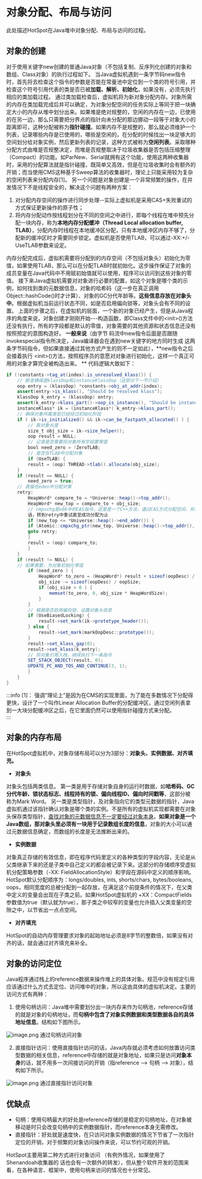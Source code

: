 # 对象分配、布局与访问
此处描述HotSpot在Java堆中对象分配、布局与访问的过程。
## 对象的创建
对于使用关键字new创建的普通Java对象（不包括复制、反序列化创建的对象和数组、Class对象）的执行过程如下。
当Java虚拟机遇到一条字节码new指令时，首先将去检查这个指令的参数是否能在常量池中定位到一个类的符号引用，并检查这个符号引用代表的类是否已被**加载、解析、初始化**，如果没有，必须先执行相应的类加载过程。
通过类加载检查后，虚拟机将为新对象分配内存。对象所需的内存在类加载完成后并可以确定，为对象分配空间的任务实际上等同于把一块确定大小的内存从堆中划分出来。如果堆是绝对规整的，空闲的内存在一边，已使用的在另一边，那么只需要把分界点的指针向未分配的那边挪动一段等于对象大小的距离即可，这种分配被称为**指针碰撞**。如果内存不是规整的，那么就必须维护一个列表，记录哪些内存是已使用的，哪些是空闲的，在分配的时候找出一块足够大的空间划分给对象实例，然后更新列表的记录，这种方式被称为**空闲列表**。采取哪种分配方式由堆是否规整决定，而堆是否规整取决于垃圾收集器是否包括压缩整理（Compact）的功能。如ParNew、Serial就拥有这个功能，使用这两种收集器时，采用的分配算法就是指针碰撞，既简单又高效，但是在垃圾收集时会有额外的开销；而当使用CMS这种基于Sweep算法的收集器时，理论上只能采用较为复杂的空闲列表来分配内存[1]。
另一个问题是对象创建是一个非常频繁的操作，在并发情况下不是线程安全的，解决这个问题有两种方案：

1. 对分配内存空间的操作进行同步处理--实际上虚拟机是采用CAS+失败重试的方式保证更新操作的原子性；
2. 将内存分配动作按线程划分在不同的空间之中进行，即每个线程在堆中预先分配一块内存，称为**本地内存分配缓冲（Thread Local allocation buffer, TLAB）**，分配内存时线程在本地缓冲区分配，只有本地缓冲区内存不够了，分配新的缓冲区时才需要同步锁定。虚拟机是否使用TLAB，可以通过-XX:+/-UseTLAB参数来设定。

内存分配完成后，虚拟机需要将分配到的内存空间（不包括对象头）初始化为零值，如果使用TLAB，那么可以在分配TLAB时就初始化。这步操作保证了对象的成员变量在Java代码中不用赋初始值就可以使用，程序可以访问到这些对象的零值。
接下来Java虚拟机需要对对象进行必要的配置，如这个对象是哪个类的示例，如何找到类的元数据信息，对象的哈希码（这一步在真正调用Object::hashCode()时才计算）、对象的GC分代年龄等。**这些信息存放在对象头中**。根据虚拟机当前运行状态不同，如是否启用偏向锁等，对象头会有不同的设置。
上面的步骤之后，在虚拟机的层面，一个新的对象已经产生，但是从Java程序的角度来说，对象创建才刚刚开始---构造函数，即Class文件中的&lt;init&gt;()方法还没有执行，所有的字段都是默认的零值，对象需要的其他资源和状态信息还没有按照预定的意图构造好。 **一般来说**（由字节 码流中new指令后面是否跟随invokespecial指令所决定，Java编译器会在遇到new关键字的地方同时生成 这两条字节码指令，但如果直接通过其他方式产生的则不一定如此），**new指令之后会接着执行 &lt;init&gt;()方法，按照程序员的意愿对对象进行初始化，这样一个真正可用的对象才算完全被构造出来。 **
代码逻辑大致如下：
```java
if (!constants->tag_at(index).is_unresolved_klass()) {
    // 断言确保是klassOop和instanceKlassOop（这部分下一节介绍）
    oop entry = (klassOop) *constants->obj_at_addr(index);
    assert(entry->is_klass(), "Should be resolved klass");
    klassOop k_entry = (klassOop) entry;
    assert(k_entry->klass_part()->oop_is_instance(), "Should be instanceKlass");
    instanceKlass* ik = (instanceKlass*) k_entry->klass_part();
    // 确保对象所属类型已经经过初始化阶段
    if ( ik->is_initialized() && ik->can_be_fastpath_allocated() ) {
        // 取对象长度
        size_t obj_size = ik->size_helper();
        oop result = NULL;
        // 记录是否需要将对象所有字段置零值
        bool need_zero = !ZeroTLAB;
        // 是否在TLAB中分配对象
        if (UseTLAB) {
        result = (oop) THREAD->tlab().allocate(obj_size);
    }
    if (result == NULL) {
        need_zero = true;
    // 直接在eden中分配对象
    retry:
        HeapWord* compare_to = *Universe::heap()->top_addr();
        HeapWord* new_top = compare_to + obj_size;
        // cmpxchg是x86中的CAS指令，这里是一个C++方法，通过CAS方式分配空间，并发失败的
        话，转到retry中重试直至成功分配为止
        if (new_top <= *Universe::heap()->end_addr()) {
        if (Atomic::cmpxchg_ptr(new_top, Universe::heap()->top_addr(), compare_to) != compare_to) {
        goto retry;
        }
        result = (oop) compare_to;
        }
    }
    if (result != NULL) {
    // 如果需要，为对象初始化零值
        if (need_zero ) {
            HeapWord* to_zero = (HeapWord*) result + sizeof(oopDesc) / oopSize;
            obj_size -= sizeof(oopDesc) / oopSize;
            if (obj_size > 0 ) {
            	memset(to_zero, 0, obj_size * HeapWordSize);
            }
        }
        // 根据是否启用偏向锁，设置对象头信息
        if (UseBiasedLocking) {
            result->set_mark(ik->prototype_header());
        } else {
            result->set_mark(markOopDesc::prototype());
        }
        result->set_klass_gap(0);
        result->set_klass(k_entry);
        // 将对象引用入栈，继续执行下一条指令
        SET_STACK_OBJECT(result, 0);
        UPDATE_PC_AND_TOS_AND_CONTINUE(3, 1);
        }
    }
}

```
:::info
[1]： 强调“理论上”是因为在CMS的实现里面，为了能在多数情况下分配得更快，设计了一个叫作Linear Allocation Buffer的分配缓冲区，通过空闲列表拿到一大块分配缓冲区之后，在它里面仍然可以使用指针碰撞方式来分配。  
:::
## 对象的内存布局
在HotSpot虚拟机中，对象存储布局可以分为3部分：**对象头、实例数据、对齐填充。**

- **对象头**

对象头包括两类信息。
第一类是用于存储对象自身的运行时数据，如**哈希码、GC分代年龄、锁状态标志、线程持有的锁、偏向线程ID、偏向时间戳等**，这部分被称为Mark Word。
另一类是类型指针，及对象指向它的类型元数据的指针，Java虚拟机通过该指针确认对象是哪个类的实例。不是所有的虚拟机实现都需要在对象头保存类型指针，[查找对象的元数据信息不一定要经过对象本身](111)。**如果对象是一个Java数组，那对象头里必须有一块用于记录数组长度的信息**，对象的大小可以通过元数据信息确定，而数组的长度是无法推断出来的。

- **实例数据**

对象真正存储的有效信息，即在程序代码里定义的各种类型的字段内容，无论是从父类继承下来的还是子类中自己定义的都会被记录下来。这部分的存储顺序受虚拟机分配策略参数（-XX: FieldAllocationStyle）和字段在源码中定义的顺序影响。HotSpot默认分配顺序为：longs/doubles, ints, shorts/chars, bytes/booleans, oops，相同宽度的总被分配到一起存放，在满足这个前提条件的情况下，在父类中定义的变量会出现在子类之前。如果HotSpot虚拟机的 +XX：CompactFields参数值为true（默认就为true），那子类之中较窄的变量也允许插入父类变量的空隙之中，以节省出一点点空间。  

- **对齐填充**

HotSpot的自动内存管理要求对象的起始地址必须是8字节的整数倍，如果没有对齐的话，就会通过对齐填充来补全。

## 对象的访问定位
Java程序通过栈上的reference数据来操作堆上的具体对象。规范中没有规定引用应该通过什么方式去定位、访问堆中的对象，所以这由具体的虚拟机决定。主要的访问方式有两种：

1. 使用句柄访问：Java堆中需要划分出一块内存来作为句柄池，reference存储的就是对象的句柄地址，而**句柄中包含了对象实例数据和类型数据****各自****的具体地址信息**。结构如下图所示。

![image.png](https://cdn.nlark.com/yuque/0/2023/png/23118939/1681264206962-21418a2e-221e-4e4b-8ecb-b2e04edaabb0.png#averageHue=%23f3f3f3&clientId=u6ea564d3-a263-4&from=paste&height=304&id=u8f75f61a&name=image.png&originHeight=380&originWidth=843&originalType=binary&ratio=1.25&rotation=0&showTitle=false&size=120105&status=done&style=none&taskId=u3a0dea20-85c0-42d5-af55-a77dcd720db&title=&width=674.4)
通过句柄访问对象

2. 直接指针访问：使用直接指针访问的话，Java内存就必须考虑如何放置访问类型数据的相关信息，reference中存储的就是对象地址，如果只是访问**对象本身**的话，就不用多一次间接访问的开销（指reference --&gt; 句柄 --&gt; 对象），结构如下所示。

![image.png](https://cdn.nlark.com/yuque/0/2023/png/23118939/1681264414765-51352a4f-b109-4fce-9a98-7d98ba9be2d0.png#averageHue=%23f5f5f5&clientId=u6ea564d3-a263-4&from=paste&height=304&id=u276a22a2&name=image.png&originHeight=380&originWidth=844&originalType=binary&ratio=1.25&rotation=0&showTitle=false&size=102233&status=done&style=none&taskId=u1398301c-1dff-4a16-9020-5284b800c73&title=&width=675.2)
通过直接指针访问对象
## 优缺点

- 句柄：使用句柄最大的好处是reference存储的是稳定的句柄地址，在对象被移动是时只会改变句柄中的实例数据指针，而reference本身无需修改。
- 直接指针：好处就是速度快，在只访问对象实例数据的情况下节省了一次指针定位的开销，对于频繁的对象访问操作来说，可以节约可观的开销。

HotSpot主要用第二种方式进行对象访问 （有例外情况，如果使用了Shenandoah收集器的 话也会有一次额外的转发），但从整个软件开发的范围来看，在各种语言、框架中，使用句柄来访问的情况也十分常见。  
